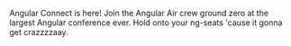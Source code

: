 Angular Connect is here! Join the Angular Air crew ground zero at the largest Angular 
conference ever. Hold onto your ng-seats 'cause it gonna get crazzzzaay. 